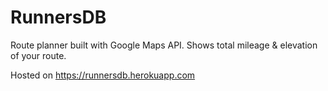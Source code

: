 # RunnersDB
Route planner built with Google Maps API.  Shows total mileage & elevation of your route.

Hosted on https://runnersdb.herokuapp.com
